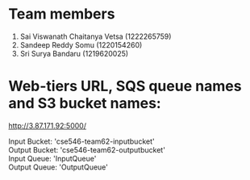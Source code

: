 

# Team members 
1. Sai Viswanath Chaitanya Vetsa (1222265759)
2. Sandeep Reddy Somu (1220154260)
3. Sri Surya Bandaru (1219620025)

# Web-tiers URL, SQS queue names and S3 bucket names: 
http://3.87.171.92:5000/ <br />

Input Bucket: 'cse546-team62-inputbucket' <br />
Output Bucket: 'cse546-team62-outputbucket' <br />
Input Queue: 'InputQueue' <br />
Output Queue: 'OutputQueue'

